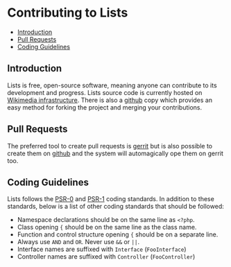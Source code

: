 # Contributing to Lists

- [Introduction](#introduction)
- [Pull Requests](#pull-requests)
- [Coding Guidelines](#coding-guidelines)

<a name="introduction"></a>
## Introduction

Lists is free, open-source software, meaning anyone can contribute to its development and progress. Lists source code is currently hosted on [Wikimedia infrastructure](https://phabricator.wikimedia.org/diffusion/TLST/). There is also a [github](https://github.com/wikimedia/labs-tools-lists/) copy which provides an easy method for forking the project and merging your contributions.

<a name="pull-requests"></a>
## Pull Requests

The preferred tool to create pull requests is [gerrit](https://gerrit.wikimedia.org/r/#/admin/projects/labs/tools/lists) but is also possible to create them on [github](https://github.com/wikimedia/labs-tools-lists/) and the system will automagically ope them on gerrit too.

<a name="coding-guidelines"></a>
## Coding Guidelines

Lists follows the [PSR-0](https://github.com/php-fig/fig-standards/blob/master/accepted/PSR-0.md) and [PSR-1](https://github.com/php-fig/fig-standards/blob/master/accepted/PSR-1-basic-coding-standard.md) coding standards. In addition to these standards, below is a list of other coding standards that should be followed:

- Namespace declarations should be on the same line as `<?php`.
- Class opening `{` should be on the same line as the class name.
- Function and control structure opening `{` should be on a separate line.
- Always use `AND` and `OR`. Never use `&&` or `||`.
- Interface names are suffixed with `Interface` (`FooInterface`)
- Controller names are suffixed with `Controller` (`FooController`)
